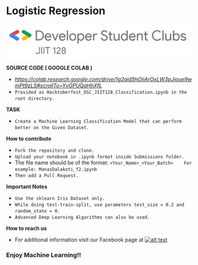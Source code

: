 # Logistic Regression
<img src="./jiit128.png" >

**SOURCE CODE ( GOOGLE COLAB )** 
 - *https://colab.research.google.com/drive/1g2aid5hOIiArOxLW3pJjoue9wmPt9zLS#scrollTo=YvGPUQaHhXfL*
 - `Provided as Hacktoberfest_DSC_JIIT128_Classification.ipynb in the root directory.`

**TASK**
 - `Create a Machine Learning Classification Model that can perform better on the Given Dataset.`
 
**How to contribute**

 - `Fork the repository and clone.`
 - `Upload your notebook in .ipynb format inside Submissions folder.`
 -  The file name should be of the format: `<Your_Name>_<Your_Batch>    For example: ManasDalakoti_f2.ipynb`
 - `Then add a Pull Request.`

**Important Notes**
 - `Use the sklearn Iris Dataset only.`
 - `While doing test-train-split, use parameters test_size = 0.2 and random_state = 0.`
 - `Advanced Deep Learning Algorithms can also be used.`
 
**How to reach us**
- For additional information visit our Facebook page at 
[![alt text][2.2]][2]

[2.2]: http://i.imgur.com/fep1WsG.png (http://www.facebook.com/dscjiitnoida/)

[2]: http://www.facebook.com/dscjiitnoida/

### Enjoy Machine Learning!!
 

